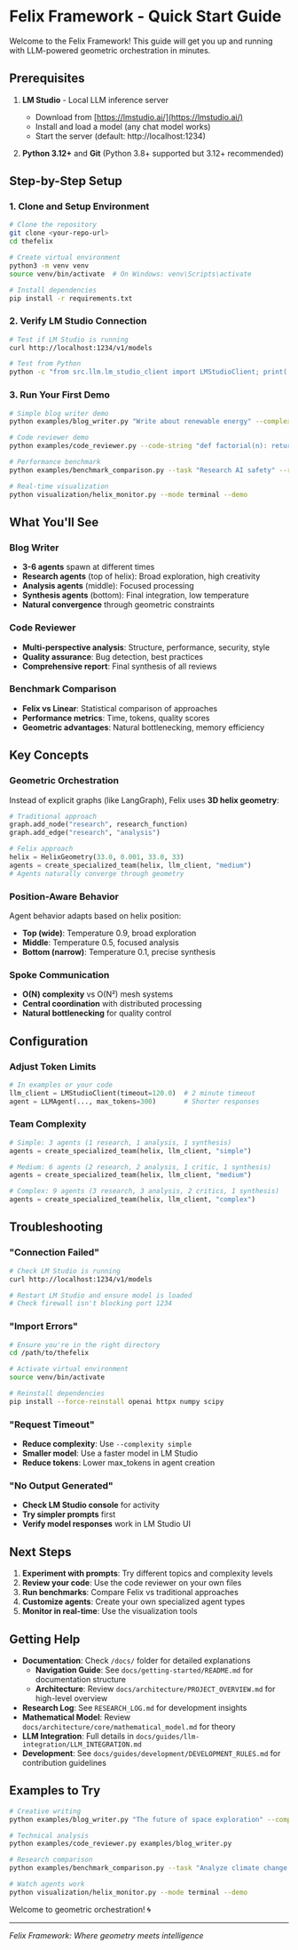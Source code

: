 # Felix Framework - Quick Start Guide

Welcome to the Felix Framework! This guide will get you up and running with LLM-powered geometric orchestration in minutes.

## Prerequisites

1. **LM Studio** - Local LLM inference server
   - Download from [https://lmstudio.ai/](https://lmstudio.ai/)
   - Install and load a model (any chat model works)
   - Start the server (default: http://localhost:1234)

2. **Python 3.12+** and **Git** (Python 3.8+ supported but 3.12+ recommended)

## Step-by-Step Setup

### 1. Clone and Setup Environment

```bash
# Clone the repository
git clone <your-repo-url>
cd thefelix

# Create virtual environment
python3 -m venv venv
source venv/bin/activate  # On Windows: venv\Scripts\activate

# Install dependencies
pip install -r requirements.txt
```

### 2. Verify LM Studio Connection

```bash
# Test if LM Studio is running
curl http://localhost:1234/v1/models

# Test from Python
python -c "from src.llm.lm_studio_client import LMStudioClient; print('✓ Connected' if LMStudioClient().test_connection() else '✗ Failed')"
```

### 3. Run Your First Demo

```bash
# Simple blog writer demo
python examples/blog_writer.py "Write about renewable energy" --complexity simple

# Code reviewer demo
python examples/code_reviewer.py --code-string "def factorial(n): return 1 if n <= 1 else n * factorial(n-1)"

# Performance benchmark
python examples/benchmark_comparison.py --task "Research AI safety" --runs 3

# Real-time visualization
python visualization/helix_monitor.py --mode terminal --demo
```

## What You'll See

### Blog Writer
- **3-6 agents** spawn at different times
- **Research agents** (top of helix): Broad exploration, high creativity
- **Analysis agents** (middle): Focused processing 
- **Synthesis agents** (bottom): Final integration, low temperature
- **Natural convergence** through geometric constraints

### Code Reviewer
- **Multi-perspective analysis**: Structure, performance, security, style
- **Quality assurance**: Bug detection, best practices
- **Comprehensive report**: Final synthesis of all reviews

### Benchmark Comparison
- **Felix vs Linear**: Statistical comparison of approaches
- **Performance metrics**: Time, tokens, quality scores
- **Geometric advantages**: Natural bottlenecking, memory efficiency

## Key Concepts

### Geometric Orchestration
Instead of explicit graphs (like LangGraph), Felix uses **3D helix geometry**:

```python
# Traditional approach
graph.add_node("research", research_function)
graph.add_edge("research", "analysis")

# Felix approach  
helix = HelixGeometry(33.0, 0.001, 33.0, 33)
agents = create_specialized_team(helix, llm_client, "medium")
# Agents naturally converge through geometry
```

### Position-Aware Behavior
Agent behavior adapts based on helix position:
- **Top (wide)**: Temperature 0.9, broad exploration
- **Middle**: Temperature 0.5, focused analysis
- **Bottom (narrow)**: Temperature 0.1, precise synthesis

### Spoke Communication
- **O(N) complexity** vs O(N²) mesh systems
- **Central coordination** with distributed processing
- **Natural bottlenecking** for quality control

## Configuration

### Adjust Token Limits
```python
# In examples or your code
llm_client = LMStudioClient(timeout=120.0)  # 2 minute timeout
agent = LLMAgent(..., max_tokens=300)       # Shorter responses
```

### Team Complexity
```python
# Simple: 3 agents (1 research, 1 analysis, 1 synthesis)
agents = create_specialized_team(helix, llm_client, "simple")

# Medium: 6 agents (2 research, 2 analysis, 1 critic, 1 synthesis)  
agents = create_specialized_team(helix, llm_client, "medium")

# Complex: 9 agents (3 research, 3 analysis, 2 critics, 1 synthesis)
agents = create_specialized_team(helix, llm_client, "complex")
```

## Troubleshooting

### "Connection Failed"
```bash
# Check LM Studio is running
curl http://localhost:1234/v1/models

# Restart LM Studio and ensure model is loaded
# Check firewall isn't blocking port 1234
```

### "Import Errors"
```bash
# Ensure you're in the right directory
cd /path/to/thefelix

# Activate virtual environment
source venv/bin/activate

# Reinstall dependencies
pip install --force-reinstall openai httpx numpy scipy
```

### "Request Timeout"
- **Reduce complexity**: Use `--complexity simple`
- **Smaller model**: Use a faster model in LM Studio
- **Reduce tokens**: Lower max_tokens in agent creation

### "No Output Generated"
- **Check LM Studio console** for activity
- **Try simpler prompts** first
- **Verify model responses** work in LM Studio UI

## Next Steps

1. **Experiment with prompts**: Try different topics and complexity levels
2. **Review your code**: Use the code reviewer on your own files  
3. **Run benchmarks**: Compare Felix vs traditional approaches
4. **Customize agents**: Create your own specialized agent types
5. **Monitor in real-time**: Use the visualization tools

## Getting Help

- **Documentation**: Check `/docs/` folder for detailed explanations
  - **Navigation Guide**: See `docs/getting-started/README.md` for documentation structure
  - **Architecture**: Review `docs/architecture/PROJECT_OVERVIEW.md` for high-level overview
- **Research Log**: See `RESEARCH_LOG.md` for development insights
- **Mathematical Model**: Review `docs/architecture/core/mathematical_model.md` for theory
- **LLM Integration**: Full details in `docs/guides/llm-integration/LLM_INTEGRATION.md`
- **Development**: See `docs/guides/development/DEVELOPMENT_RULES.md` for contribution guidelines

## Examples to Try

```bash
# Creative writing
python examples/blog_writer.py "The future of space exploration" --complexity medium

# Technical analysis  
python examples/code_reviewer.py examples/blog_writer.py

# Research comparison
python examples/benchmark_comparison.py --task "Analyze climate change solutions" --runs 5

# Watch agents work
python visualization/helix_monitor.py --mode terminal --demo
```

Welcome to geometric orchestration! 🌀

---

*Felix Framework: Where geometry meets intelligence*